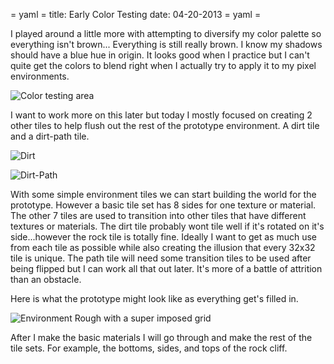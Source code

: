 = yaml =
title: Early Color Testing
date: 04-20-2013
= yaml =

I played around a little more with attempting to diversify my color palette so everything isn't brown... Everything is still really brown. I know my shadows should have a blue hue in origin. It looks good when I practice but I can't quite get the colors to blend right when I actually try to apply it to my pixel environments.

![Color testing area](/images/posts/011-01.png)

I want to work more on this later but today I mostly focused on creating 2 other tiles to help flush out the rest of the prototype environment. A dirt tile and a dirt-path tile. 

![Dirt](/images/posts/011-02.png)

![Dirt-Path](/images/posts/011-03.png)

With some simple environment tiles we can start building the world for the prototype. However a basic tile set has 8 sides for one texture or material. The other 7 tiles are used to transition into other tiles that have different textures or materials. The dirt tile probably wont tile well if it's rotated on it's side...however the rock tile is totally fine. Ideally I want to get as much use from each tile as possible while also creating the illusion that every 32x32 tile is unique. The path tile will need some transition tiles to be used after being flipped but I can work all that out later.  It's more of a battle of attrition than an obstacle.

Here is what the prototype might look like as everything get's filled in.

![Environment Rough with a  super imposed grid](/images/posts/011-04.png)

After I make the basic materials I will go through and make the rest of the tile sets. For example, the bottoms, sides, and tops of the rock cliff.